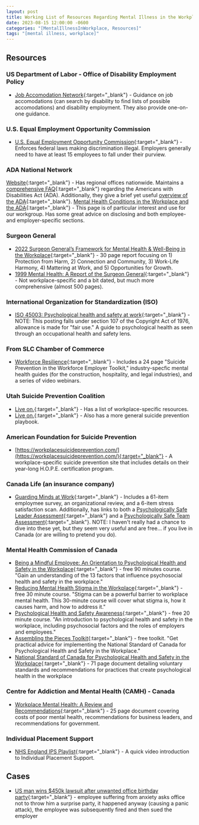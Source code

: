 ```yaml
---
layout: post
title: Working List of Resources Regarding Mental Illness in the Workplace
date: 2023-08-15 12:00:00 -0600
categories: "[MentalIllnessInWorkplace, Resources]"
tags: "[mental illness, workplace]"
---
```

## Resources
### US Department of Labor - Office of Disability Employment Policy
- [Job Accomodation Network](https://askjan.org/){:target="_blank"} - Guidance on job accomodations (can search by disability to find lists of possible accomodations) and disability employment.  They also provide one-on-one guidance.

### U.S. Equal Employment Opportunity Commission
- [U.S. Equal Employment Opportunity Commission](https://www.eeoc.gov/overview){:target="_blank"} - Enforces federal laws making discrimination illegal.  Employers generally need to have at least 15 employees to fall under their purview.

### ADA National Network
[Website](https://adata.org/){:target="_blank"} - Has regional offices nationwide.  Maintains a [comprehensive FAQ](https://adata.org/faq-search?keys=&tid=All&tid_1=All&spmsde_field1=){:target="_blank"} regarding the Americans with Disabilities Act (ADA).  Additionally, they give a brief yet useful [overview of the ADA](https://adata.org/learn-about-ada){:target="_blank"}.
[Mental Health Conditions in the Workplace and the ADA](https://adata.org/factsheet/health){:target="_blank"} - This page is of particular interest and use for our workgroup.  Has some great advice on disclosing and both employee- and employer-specific sections.

### Surgeon General
- [2022 Surgeon General’s Framework for Mental Health & Well-Being in the Workplace](https://drive.google.com/file/d/12ady-BoWqmLQpY_TtT6dPT_RlwrP7OgJ/preview){:target="_blank"} - 30 page report focusing on 1) Protection from Harm, 2) Connection and Community, 3) Work-Life Harmony, 4) Mattering at Work, and 5) Opportunities for Growth.
- [1999 Mental Health: A Report of the Surgeon General](https://drive.google.com/file/d/1ANHmRYH0cVZW2Ls1XCetiB-CGjLcjD0a/preview){:target="_blank"} - Not workplace-specific and a bit dated, but much more comprehensive (almost 500 pages).

### International Organization for Standardization (ISO)
- [ISO 45003: Psychological health and safety at work](https://drive.google.com/file/d/1kg4-NoML6cYKixpSLHL89gjw-8e2bOTV/preview){:target="_blank"} - NOTE:  This posting falls under section 107 of the Copyright Act of 1976, allowance is made for "fair use."  A guide to psychological health as seen through an occupational health and safety lens.

### From SLC Chamber of Commerce
- [Workforce Resilience](https://slchamber.com/utah-community-builders/workforce-resilience/){:target="_blank"} - Includes a 24 page "Suicide Prevention in the Workforce Employer Toolkit," industry-specfic mental health guides (for the construction, hospitality, and legal industries), and a series of video webinars.

### Utah Suicide Prevention Coalition
- [Live on.](https://liveonutah.org/workplace/){:target="_blank"} - Has a list of workplace-specific resources.
- [Live on.](https://liveonutah.org/playbook/){:target="_blank"} - Also has a more general suicide prevention playbook.

### American Foundation for Suicide Prevention
- [https://workplacesuicideprevention.com/](https://workplacesuicideprevention.com/){:target="_blank"} - A workplace-specific suicide prevention site that includes details on their year-long H.O.P.E. certification program.

### Canada Life (an insurance company)
- [Guarding Minds at Work](https://www.workplacestrategiesformentalhealth.com/resources/guarding-minds-at-work){:target="_blank"} - Includes a 61-item employmee survey, an organizational review, and a 6-item stress satisfaction scan.  Additionally, has links to both a [Psychologically Safe Leader Assessment](https://www.workplacestrategiesformentalhealth.com/resources/what-is-the-psychologically-safe-leader-assessment){:target="_blank"} and a [Psychologically Safe Team Assessment](https://www.workplacestrategiesformentalhealth.com/resources/psychologically-safe-team-assessment){:target="_blank"}.  NOTE:  I haven't really had a chance to dive into these yet, but they seem very useful and are free... if you live in Canada (or are willing to pretend you do).

### Mental Health Commission of Canada
 - [Being a Mindful Employee: An Orientation to Psychological Health and Safety in the Workplace](https://www.ccohs.ca/products/courses/mindful_employee/){:target="_blank"} - free 90 minutes course. "Gain an understanding of the 13 factors that influence psychosocial health and safety in the workplace."
 - [Reducing Mental Health Stigma in the Workplace](https://www.ccohs.ca/products/courses/phs-stigma/){:target="_blank"} - free 30 minute course. "Stigma can be a powerful barrier to workplace mental health. This 30-minute course will cover what stigma is, how it causes harm, and how to address it."
 - [Psychological Health and Safety Awareness](https://www.ccohs.ca/products/courses/phs-awareness/){:target="_blank"} - free 20 minute course. "An introduction to psychological health and safety in the workplace, including psychosocial factors and the roles of employers and employees."
- [Assembling the Pieces Toolkit](https://www.ccohs.ca/products/courses/assembling_pieces/){:target="_blank"} - free toolkit. "Get practical advice for implementing the National Standard of Canada for Psychological Health and Safety in the Workplace."
- [National Standard of Canada for Psychological Health and Safety in the Workplace](https://drive.google.com/file/d/1twpd8DcSl4B7lRKGM3wOhuh5SzTP-ifo/preview){:target="_blank"} - 71 page document detailing voluntary standards and recommendations for practices that create psychological health in the workplace

### Centre for Addiction and Mental Health (CAMH) - Canada
- [Workplace Mental Health: A Review and Recommendations](https://drive.google.com/file/d/1Oz-eWvRGsVRBgFVeofyBNhAv5xNYOgtY/preview){:target="_blank"} - 25 page document covering costs of poor mental health, recommendations for business leaders, and recommendations for government.

### Individual Placement Support
- [NHS England IPS Playlist](https://www.youtube.com/watch?v=gN13LHcZ0XU&list=PLrVQaAxyJE3dk0XbY4RSOz5i46v9-wk-E&index=1){:target="_blank"} - A quick video introduction to Individual Placement Support.

## Cases
- [US man wins $450k lawsuit after unwanted office birthday party](https://www.bbc.com/news/world-us-canada-61141421){:target="_blank"} - employee suffering from anxiety asks office not to throw him a surprise party, it happened anyway (causing a panic attack), the employee was subsequently fired and then sued the employer

